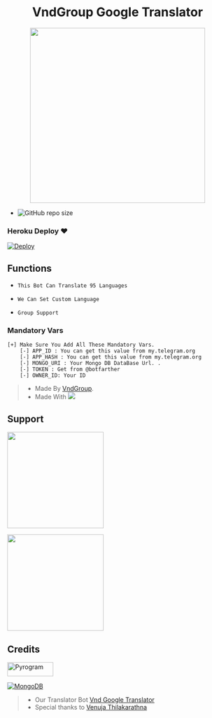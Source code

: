 <h1 align="center"><b><b> VndGroup Google Translator </b></b></h1>

<p align="center"><a href="https://t.me/VndBotSupport"><img src="https://telegra.ph/file/d317b62a823434ddde37b.png" width="400"></a></p>
<p align="center">

- ![GitHub repo size](https://img.shields.io/github/repo-size/VenujaBots/Google-Translator-Bot?label=Repo%20Size)

### Heroku Deploy ❤️

[![Deploy](https://www.herokucdn.com/deploy/button.svg)](https://heroku.com/deploy?template=https://github.com/really650a/Google-Translator-Bot.git)



## Functions

- `This Bot Can Translate 95 Languages`

- `We Can Set Custom Language`

- `Group Support`

### Mandatory Vars 
```
[+] Make Sure You Add All These Mandatory Vars. 
    [-] APP_ID : You can get this value from my.telegram.org
    [-] APP_HASH : You can get this value from my.telegram.org
    [-] MONGO_URI : Your Mongo DB DataBase Url. .
    [-] TOKEN : Get from @botfarther
    [-] OWNER_ID: Your ID
```
> - Made By [VndGroup](https://t.me/VndBotSupport).
> - Made With <a href="https://www.python.org"><img src="https://img.icons8.com/color/48/000000/python--v1.png"/></a>

## Support
   <a href="https://t.me/VndBotSupport"><img src="https://img.shields.io/badge/Channel%20Support%3F-yes-green?&style=flat-square?&logo=telegram" width=220px></a></p>
   <a href="https://t.me/VndBotSupport"><img src="https://img.shields.io/badge/Group%20Support%3F-yes-green?&style=flat-square?&logo=telegram" width=220px></a></p>

## Credits

<p align="left">
  <a href="https://github.com/pyrogram/pyrogram">
    <img alt="Pyrogram" src ="https://i.imgur.com/BOgY9ai.png" width="104.75" height="32"/>
  </a>
</p>

<p align="left">
  <a href="https://docs.mongodb.com">
    <img alt="MongoDB" src ="https://img.shields.io/badge/MongoDB-%234ea94b.svg?&style=for-the-badge&logo=mongodb&logoColor=white"/>
  </a>
</p>

> - Our Translator Bot [Vnd Google Translator](http://t.me/vndgoogletranslatorbot)
> - Special thanks to [Venuja Thilakarathna](https://github.com/VenujaBots) 
